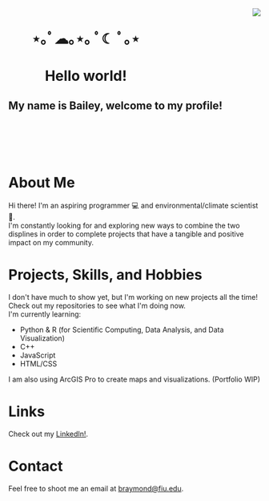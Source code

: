 <img align="right" src="https://custom-doodle.com/wp-content/uploads/doodle/bongo-cat-pixel/bongo-cat-pixel-doodle.gif">

# &nbsp;&nbsp;&nbsp;&nbsp;&nbsp;&nbsp;&nbsp;⋆｡ﾟ☁︎｡⋆｡ ﾟ☾ ﾟ｡⋆
# &nbsp;&nbsp;&nbsp;&nbsp;&nbsp;&nbsp;&nbsp;&nbsp;&nbsp;&nbsp;&nbsp;Hello world! 
## My name is Bailey, welcome to my profile! 

<br> <br> <br> <br>

# About Me
Hi there! I'm an aspiring programmer 💻 and environmental/climate scientist 🌱. <br> I'm constantly looking for and exploring new ways to combine the two displines in order to complete projects that have a tangible and positive impact on my community. 

# Projects, Skills, and Hobbies
I don't have much to show yet, but I'm working on new projects all the time! Check out my repositories to see what I'm doing now. <br> I'm currently learning:
- Python & R (for Scientific Computing, Data Analysis, and Data Visualization)
- C++
- JavaScript
- HTML/CSS

I am also using ArcGIS Pro to create maps and visualizations. (Portfolio WIP)

# Links
Check out my [LinkedIn!](www.linkedin.com/in/baileyraymond28). 

# Contact
Feel free to shoot me an email at braymond@fiu.edu. 
